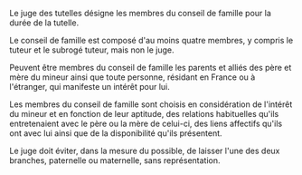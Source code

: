  
 Le juge des tutelles désigne les membres du conseil de famille pour la durée de la tutelle.  

  
 Le conseil de famille est composé d'au moins quatre membres, y compris le tuteur et le subrogé tuteur, mais non le juge.  

  
 Peuvent être membres du conseil de famille les parents et alliés des père et mère du mineur ainsi que toute personne, résidant en France ou à l'étranger, qui manifeste un intérêt pour lui.  

  
 Les membres du conseil de famille sont choisis en considération de l'intérêt du mineur et en fonction de leur aptitude, des relations habituelles qu'ils entretenaient avec le père ou la mère de celui-ci, des liens affectifs qu'ils ont avec lui ainsi que de la disponibilité qu'ils présentent.  

  
 Le juge doit éviter, dans la mesure du possible, de laisser l'une des deux branches, paternelle ou maternelle, sans représentation.  
